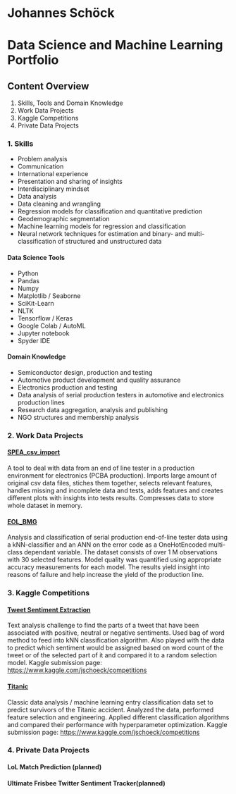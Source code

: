 # Johannes Schöck
# Data Science and Machine Learning Portfolio
## Content Overview
1. Skills, Tools and Domain Knowledge
2. Work Data Projects
3. Kaggle Competitions
4. Private Data Projects

### 1. Skills
- Problem analysis
- Communication
- International experience
- Presentation and sharing of insights
- Interdisciplinary mindset
- Data analysis
- Data cleaning and wrangling
- Regression models for classification and quantitative prediction
- Geodemographic segmentation
- Machine learning models for regression and classification
- Neural network techniques for estimation and binary- and multi-classification of structured and unstructured data

#### Data Science Tools
- Python
- Pandas
- Numpy
- Matplotlib / Seaborne
- SciKit-Learn
- NLTK
- Tensorflow / Keras
- Google Colab / AutoML
- Jupyter notebook
- Spyder IDE

#### Domain Knowledge
- Semiconductor design, production and testing
- Automotive product development and quality assurance
- Electronics production and testing
- Data analysis of serial production testers in automotive and electronics production lines
- Research data aggregation, analysis and publishing
- NGO structures and membership analysis

### 2. Work Data Projects
#### [SPEA_csv_import](https://github.com/JSchoeck/portfolio/tree/master/SPEA_csv_import)
A tool to deal with data from an end of line tester in a production environment for electronics (PCBA production). Imports large amount of original csv data files, stiches them together, selects relevant features, handles missing and incomplete data and tests, adds features and creates different plots with insights into tests results. Compresses data to store whole dataset in memory.

#### [EOL_BMG](https://github.com/JSchoeck/portfolio/tree/master/EOL_BMG)
Analysis and classification of serial production end-of-line tester data using a kNN-classifier and an ANN on the error code as a OneHotEncoded multi-class dependant variable. The dataset consists of over 1 M observations with 30 selected features. Model quality was quantified using appropriate accuracy measurements for each model.
The results yield insight into reasons of failure and help increase the yield of the production line.

### 3. Kaggle Competitions
#### [Tweet Sentiment Extraction](https://github.com/JSchoeck/portfolio/tree/master/Kaggle/Tweet%20Sentiment%20Extraction)
Text analysis challenge to find the parts of a tweet that have been associated with positive, neutral or negative sentiments. Used bag of word method to feed into kNN classification algorithm. Also played with the data to predict which sentiment would be assigned based on word count of the tweet or of the selected part of it and compared it to a random selection model.
Kaggle submission page: https://www.kaggle.com/jschoeck/competitions

#### [Titanic](https://github.com/JSchoeck/portfolio/tree/master/Kaggle/Titanic)
Classic data analysis / machine learning entry classification data set to predict survivors of the Titanic accident. Analyzed the data, performed feature selection and engineering. Applied different classification algorithms and compared their performance with hyperparameter optimization.
Kaggle submission page: https://www.kaggle.com/jschoeck/competitions

### 4. Private Data Projects
#### LoL Match Prediction (planned)
#### Ultimate Frisbee Twitter Sentiment Tracker(planned)
